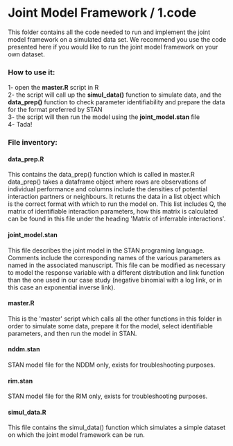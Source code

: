 # Joint Model Framework / 1.code

This folder contains all the code needed to run and implement the joint model framework on a simulated data set. We recommend you use the code presented here if you would like to run the joint model framework on your own dataset. 

### How to use it: 
1- open the **master.R** script in R  
2- the script will call up the **simul_data()** function to simulate data, and the **data_prep()** function to check parameter identifiability and prepare the data for the format preferred by STAN  
3- the script will then run the model using the **joint_model.stan** file  
4- Tada!  


### File inventory: 
#### data_prep.R
This contains the data_prep() function which is called in master.R
data_prep() takes a dataframe object where rows are observations of individual performance and columns include the densities of potential interaction partners or neighbours. It returns the data in a list object which is the correct format with which to run the model on. This list includes Q, the matrix of identifiable interaction parameters, how this matrix is calculated can be found in this file under the heading 'Matrix of inferrable interactions'. 

#### joint_model.stan
This file describes the joint model in the STAN programing language. Comments include the corresponding names of the various parameters as named in the associated manuscript. This file can be modified as necessary to model the response variable with a different distribution and link function than the one used in our case study (negative binomial with a log link, or in this case an exponential inverse link).

#### master.R
This is the 'master' script which calls all the other functions in this folder in order to simulate some data, prepare it for the model, select identifiable parameters, and then run the model in STAN. 

#### nddm.stan 
STAN model file for the NDDM only, exists for troubleshooting purposes.

#### rim.stan
STAN model file for the RIM only, exists for troubleshooting purposes.

#### simul_data.R 
This file contains the simul_data() function which simulates a simple dataset on which the joint model framework can be run.


